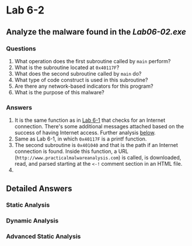 # Lab 6-2

## Analyze the malware found in the *Lab06-02.exe*

### Questions

1. What operation does the first subroutine called by `main` perform?
2. What is the subroutine located at `0x40117F`?
3. What does the second subroutine called by `main` do?
4. What type of code construct is used in this subroutine?
5. Are there any network-based indicators for this program?
6. What is the purpose of this malware?

### Answers

1. It is the same function as in [Lab 6-1](/Chap6/6-1/README.md#answers) that checks for an Internet connection. There's some additional messages attached based on the success of having Internet access. Further analysis [below](#detailed-answers).
2. Same as Lab 6-1, in which `0x40117F` is a printf function.
3. The second subroutine is `0x401040` and that is the path if an Internet connection is found. Inside this function, a URL (`http://www.practicalmalwareanalysis.com`) is called, is downloaded, read, and parsed starting at the `<-!` comment section in an HTML file.
4. 

## Detailed Answers

### Static Analysis

### Dynamic Analysis

### Advanced Static Analysis
